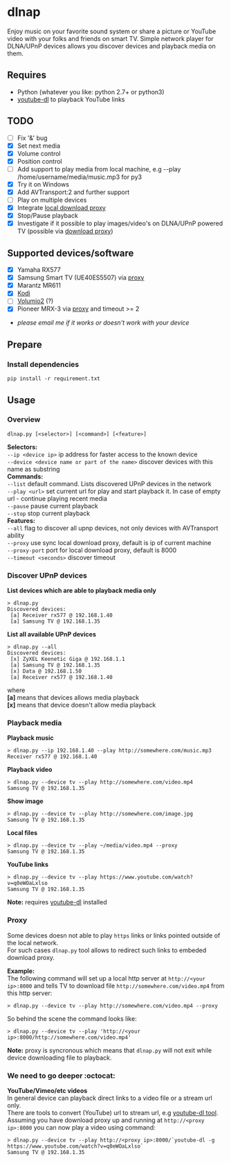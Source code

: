 # dlnap
Enjoy music on your favorite sound system or share a picture or YouTube video with your folks and friends on smart TV.
Simple network player for DLNA/UPnP devices allows you discover devices and playback media on them. 

## Requires
 * Python (whatever you like: python 2.7+ or python3)
 * [youtube-dl](https://github.com/rg3/youtube-dl) to playback YouTube links
 
## TODO
- [ ] Fix '&' bug
- [x] Set next media
- [x] Volume control
- [x] Position control
- [ ] Add support to play media from local machine, e.g --play /home/username/media/music.mp3 for py3
- [x] Try it on Windows
- [x] Add AVTransport:2 and further support
- [ ] Play on multiple devices
- [x] Integrate [local download proxy](https://github.com/cherezov/red)
- [x] Stop/Pause playback
- [x] Investigate if it possible to play images/video's on DLNA/UPnP powered TV (possible via [download proxy](https://github.com/cherezov/dlnap#proxy))
 
## Supported devices/software
 - [x] Yamaha RX577
 - [x] Samsung Smart TV (UE40ES5507) via [proxy](https://github.com/pedrocicoleme/dlnap#proxy)
 - [x] Marantz MR611
 - [x] [Kodi](https://kodi.tv/)
 - [ ] [Volumio2](https://github.com/volumio/Volumio2) (?)
 - [x] Pioneer MRX-3 via [proxy](https://github.com/pedrocicoleme/dlnap#proxy) and timeout >= 2
 * _please email me if it works or doesn't work with your device_

## Prepare
### Install dependencies
    pip install -r requirement.txt
 
## Usage
### Overview
```
dlnap.py [<selector>] [<command>] [<feature>]
```  
__Selectors:__  
```--ip <device ip>``` ip address for faster access to the known device  
```--device <device name or part of the name>``` discover devices with this name as substring  
__Commands:__  
```--list``` default command. Lists discovered UPnP devices in the network  
```--play <url>``` set current url for play and start playback it. In case of empty url - continue playing recent media  
```--pause``` pause current playback  
```--stop``` stop current playback  
__Features:__  
```--all``` flag to discover all upnp devices, not only devices with AVTransport ability  
```--proxy``` use sync local download proxy, default is ip of current machine  
```--proxy-port``` port for local download proxy, default is 8000  
```--timeout <seconds>``` discover timeout  

### Discover UPnP devices
**List devices which are able to playback media only**
```
> dlnap.py
Discovered devices:
 [a] Receiver rx577 @ 192.168.1.40
 [a] Samsung TV @ 192.168.1.35
```

**List all available UPnP devices**
```
> dlnap.py --all
Discovered devices:
 [x] ZyXEL Keenetic Giga @ 192.168.1.1
 [a] Samsung TV @ 192.168.1.35
 [x] Data @ 192.168.1.50
 [a] Receiver rx577 @ 192.168.1.40
```  
where  
**[a]** means that devices allows media playback  
**[x]** means that device doesn't allow media playback  


### Playback media
**Playback music**
```
> dlnap.py --ip 192.168.1.40 --play http://somewhere.com/music.mp3
Receiver rx577 @ 192.168.1.40
```  
**Playback video**
```
> dlnap.py --device tv --play http://somewhere.com/video.mp4
Samsung TV @ 192.168.1.35
```
**Show image**
```
> dlnap.py --device tv --play http://somewhere.com/image.jpg
Samsung TV @ 192.168.1.35
```
**Local files**
```
> dlnap.py --device tv --play ~/media/video.mp4 --proxy
Samsung TV @ 192.168.1.35
```

**YouTube links**
```
> dlnap.py --device tv --play https://www.youtube.com/watch?v=q0eWOaLxlso
Samsung TV @ 192.168.1.35
```
**Note:** requires [youtube-dl](https://github.com/rg3/youtube-dl) installed

### Proxy
Some devices doesn not able to play ```https``` links or links pointed outside of the local network.  
For such cases ```dlnap.py``` tool allows to redirect such links to embeded download proxy.  

__Example:__  
The following command will set up a local http server at ```http://<your ip>:8000``` and tells TV to download file ```http://somewhere.com/video.mp4``` from this http server:  
```
> dlnap.py --device tv --play http://somewhere.com/video.mp4 --proxy
```

So behind the scene the command looks like:  
```
> dlnap.py --device tv --play 'http://<your ip>:8000/http://somewhere.com/video.mp4'
```
**Note:** proxy is syncronous which means that ```dlnap.py``` will not exit while device downloading file to playback.

### We need to go deeper :octocat:
**YouTube/Vimeo/etc videos**  
In general device can playback direct links to a video file or a stream url only.  
There are tools to convert (YouTube) url to stream url, e.g [youtube-dl tool](https://github.com/rg3/youtube-dl).  
Assuming you have download proxy up and running at ```http://<proxy ip>:8000``` you can now play a video using command:  
```
> dlnap.py --device tv --play http://<proxy ip>:8000/`youtube-dl -g https://www.youtube.com/watch?v=q0eWOaLxlso`
Samsung TV @ 192.168.1.35
```
